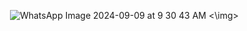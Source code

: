 <img>  ![WhatsApp Image 2024-09-09 at 9 30 43 AM](https://github.com/user-attachments/assets/eba5c5e2-b6aa-41e9-b6f8-d402e7590a08) <\img>
